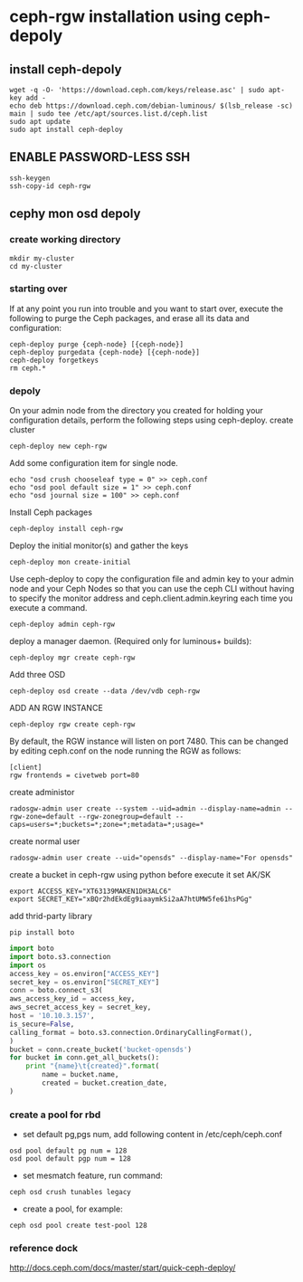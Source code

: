 # ceph-rgw installation using ceph-depoly

## install ceph-depoly
```
wget -q -O- 'https://download.ceph.com/keys/release.asc' | sudo apt-key add -
echo deb https://download.ceph.com/debian-luminous/ $(lsb_release -sc) main | sudo tee /etc/apt/sources.list.d/ceph.list
sudo apt update
sudo apt install ceph-deploy
```

## ENABLE PASSWORD-LESS SSH
```
ssh-keygen
ssh-copy-id ceph-rgw
``` 
## cephy mon osd depoly

### create working directory
```
mkdir my-cluster
cd my-cluster
```

### starting over
If at any point you run into trouble and you want to start over, execute the following to purge the Ceph packages, and erase all its data and configuration:

```
ceph-deploy purge {ceph-node} [{ceph-node}]
ceph-deploy purgedata {ceph-node} [{ceph-node}]
ceph-deploy forgetkeys
rm ceph.*
```
### depoly
On your admin node from the directory you created for holding your configuration details, perform the following steps using ceph-deploy.
create cluster
```
ceph-deploy new ceph-rgw
```
Add some configuration item for single node.
```
echo "osd crush chooseleaf type = 0" >> ceph.conf
echo "osd pool default size = 1" >> ceph.conf
echo "osd journal size = 100" >> ceph.conf
```
Install Ceph packages
```
ceph-deploy install ceph-rgw
```
Deploy the initial monitor(s) and gather the keys
```
ceph-deploy mon create-initial
```
Use ceph-deploy to copy the configuration file and admin key to your admin node and your Ceph Nodes so that you can use the ceph CLI without having to specify the monitor address and ceph.client.admin.keyring each time you execute a command.
```
ceph-deploy admin ceph-rgw
```

deploy a manager daemon. (Required only for luminous+ builds):
```
ceph-deploy mgr create ceph-rgw
```
Add three OSD
```
ceph-deploy osd create --data /dev/vdb ceph-rgw
```

ADD AN RGW INSTANCE
```
ceph-deploy rgw create ceph-rgw
```

By default, the RGW instance will listen on port 7480. This can be changed by editing ceph.conf on the node running the RGW as follows:
```
[client]
rgw frontends = civetweb port=80
```
create administor
```
radosgw-admin user create --system --uid=admin --display-name=admin --rgw-zone=default --rgw-zonegroup=default --caps=users=*;buckets=*;zone=*;metadata=*;usage=*
```

create normal user
```
radosgw-admin user create --uid="opensds" --display-name="For opensds"  
```

create a bucket in ceph-rgw using python
before execute it set AK/SK
```
export ACCESS_KEY="XT63139MAKEN1DH3ALC6"
export SECRET_KEY="xBQr2hdEkdEg9iaaymkSi2aA7htUMW5fe61hsPGg"
```
add thrid-party library
```
pip install boto
```
``` python
import boto
import boto.s3.connection
import os
access_key = os.environ["ACCESS_KEY"]
secret_key = os.environ["SECRET_KEY"]
conn = boto.connect_s3(
aws_access_key_id = access_key,
aws_secret_access_key = secret_key,
host = '10.10.3.157',
is_secure=False,
calling_format = boto.s3.connection.OrdinaryCallingFormat(),
)
bucket = conn.create_bucket('bucket-opensds')
for bucket in conn.get_all_buckets():
    print "{name}\t{created}".format(
        name = bucket.name,
        created = bucket.creation_date,
)
```

### create a pool for rbd
* set default pg,pgs num, add following content in /etc/ceph/ceph.conf
```
osd pool default pg num = 128
osd pool default pgp num = 128
```
* set mesmatch feature, run command:
```
ceph osd crush tunables legacy
```
* create a pool, for example:
```
ceph osd pool create test-pool 128
```

### reference dock
http://docs.ceph.com/docs/master/start/quick-ceph-deploy/


